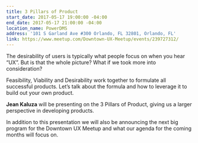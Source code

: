 ```yaml
---
title: 3 Pillars of Product
start_date: 2017-05-17 19:00:00 -04:00
end_date: 2017-05-17 21:00:00 -04:00
location_name: PowerDMS
address: '101 S Garland Ave #300 Orlando, FL 32801, Orlando, FL'
link: https://www.meetup.com/Downtown-UX-Meetup/events/239727312/
---
```


The desirability of users is typically what people focus on when you hear “UX”. But is that the whole picture? What if we took more into consideration? 

Feasibility, Viability and Desirability work together to formulate all successful products. Let’s talk about the formula and how to leverage it to build out your own product. 

**Jean Kaluza** will be presenting on the 3 Pillars of Product, giving us a larger perspective in developing products. 

In addition to this presentation we will also be announcing the next big program for the Downtown UX Meetup and what our agenda for the coming months will focus on.